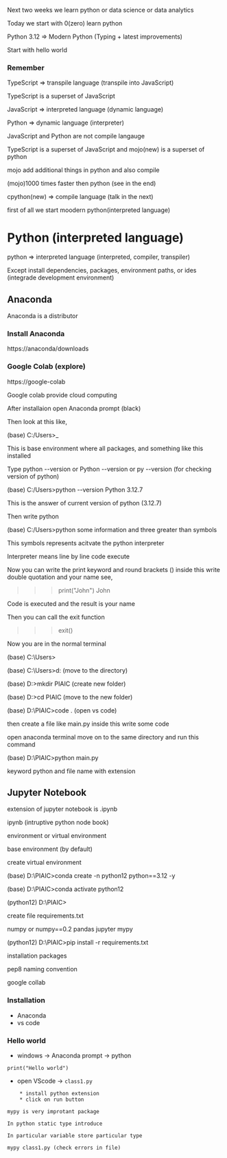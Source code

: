 Next two weeks we learn python or data science or data analytics

Today we start with 0(zero) learn python

Python 3.12 => Modern Python (Typing + latest improvements)

Start with hello world

### Remember

TypeScript => transpile language (transpile into JavaScript)

TypeScript is a superset of JavaScript

JavaScript => interpreted language (dynamic language)

Python => dynamic language (interpreter)

JavaScript and Python are not compile langauge

TypeScript is a superset of JavaScript and mojo(new) is a superset of python

mojo add additional things in python and also compile

(mojo)1000 times faster then python (see in the end)

cpython(new) => compile language (talk in the next)

first of all we start moodern python(interpreted language)

# Python (interpreted language)

python => interpreted language (interpreted, compiler, transpiler)

Except install dependencies, packages, environment paths, or ides (integrade development environment)

## Anaconda

Anaconda is a distributor

### Install Anaconda

https://anaconda/downloads

### Google Colab (explore)

https://google-colab 

Google colab provide cloud computing

After installaion open Anaconda prompt (black)

Then look at this like,

(base) C:/Users>_

This is base environment where all packages, and something like this installed

Type python --version or Python --version or py --version (for checking version of python)

(base) C:/Users>python --version
Python 3.12.7

This is the answer of current version of python (3.12.7)

Then write python

(base) C:/Users>python
some information and three greater than symbols
>>>

This symbols represents acitvate the python interpreter

Interpreter means line by line code execute

Now you can write the print keyword and round brackets () inside this write double quotation and your name see,

>>>print("John")
John

Code is executed and the result is your name

Then you can call the exit function

>>>exit()

Now you are in the normal terminal

(base) C:\Users>

(base) C:\Users>d:           (move to the directory)

(base) D:\>mkdir PIAIC       (create new folder)

(base) D:\>cd PIAIC          (move to the new folder)

(base) D:\PIAIC>code .       (open vs code)

then create a file like main.py inside this write some code

open anaconda terminal move on to the same directory and run this command

(base) D:\PIAIC>python main.py

keyword python and file name with extension

## Jupyter Notebook

extension of jupyter notebook is .ipynb

ipynb (intruptive python node book)

environment or virtual environment

base environment (by default)

create virtual environment

(base) D:\PIAIC>conda create -n python12 python==3.12 -y

(base) D:\PIAIC>conda activate python12

(python12) D:\PIAIC>

create file requirements.txt

numpy or numpy==0.2
pandas
jupyter
mypy

(python12) D:\PIAIC>pip install -r requirements.txt

installation packages

pep8 naming convention

google collab

### Installation

* Anaconda
* vs code

### Hello world
* windows -> Anaconda prompt -> python

```
print("Hello world")

```
* open VScode -> `class1.py`

```
    * install python extension
    * click on run button

mypy is very improtant package

In python static type introduce

In particular variable store particular type

mypy class1.py (check errors in file)

